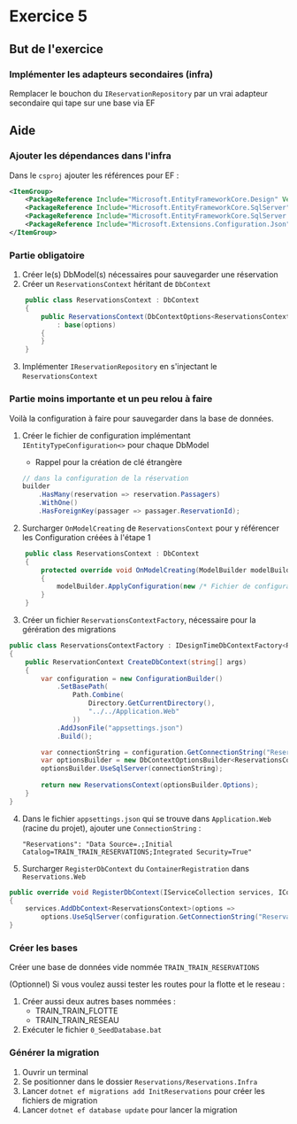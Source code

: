 # Exercice 5

## But de l'exercice

### Implémenter les adapteurs secondaires (infra)

Remplacer le bouchon du `IReservationRepository` par un vrai adapteur secondaire qui tape sur une base via EF



## Aide

### Ajouter les dépendances dans l'infra

Dans le `csproj` ajouter les références pour EF :

```xml    
<ItemGroup>
    <PackageReference Include="Microsoft.EntityFrameworkCore.Design" Version="3.1.3" />
    <PackageReference Include="Microsoft.EntityFrameworkCore.SqlServer" Version="3.1.3" />
    <PackageReference Include="Microsoft.EntityFrameworkCore.SqlServer.Design" Version="1.1.6" />
    <PackageReference Include="Microsoft.Extensions.Configuration.Json" Version="3.1.3" />
</ItemGroup>
```

### Partie obligatoire

1. Créer le(s) DbModel(s) nécessaires pour sauvegarder une réservation
2. Créer un `ReservationsContext` héritant de `DbContext`
```csharp
    public class ReservationsContext : DbContext
    {
        public ReservationsContext(DbContextOptions<ReservationsContext> options)
            : base(options)
        {
        }
    }
```

3. Implémenter `IReservationRepository` en s'injectant le `ReservationsContext`





### Partie moins importante et un peu relou à faire

Voilà la configuration à faire pour sauvegarder dans la base de données.

1. Créer le fichier de configuration implémentant `IEntityTypeConfiguration<>` pour chaque DbModel
    - Rappel pour la création de clé étrangère

    ```csharp
    // dans la configuration de la réservation
    builder
        .HasMany(reservation => reservation.Passagers)
        .WithOne()
        .HasForeignKey(passager => passager.ReservationId);
    ```


2. Surcharger `OnModelCreating` de `ReservationsContext` pour y référencer les Configuration créées à l'étape 1
```csharp
    public class ReservationsContext : DbContext
    {        
        protected override void OnModelCreating(ModelBuilder modelBuilder)
        {
            modelBuilder.ApplyConfiguration(new /* Fichier de configuration créé précédemment */());
        }
    }
```

3. Créer un fichier `ReservationsContextFactory`, nécessaire pour la gérération des migrations

```csharp
public class ReservationsContextFactory : IDesignTimeDbContextFactory<ReservationContext>
{
    public ReservationContext CreateDbContext(string[] args)
    {
        var configuration = new ConfigurationBuilder()
            .SetBasePath(
                Path.Combine(
                    Directory.GetCurrentDirectory(),
                    "../../Application.Web"
                ))
            .AddJsonFile("appsettings.json")
            .Build();

        var connectionString = configuration.GetConnectionString("Reservations");
        var optionsBuilder = new DbContextOptionsBuilder<ReservationsContext>();
        optionsBuilder.UseSqlServer(connectionString);
        
        return new ReservationsContext(optionsBuilder.Options);
    }
}
```

4. Dans le fichier `appsettings.json` qui se trouve dans `Application.Web` (racine du projet), ajouter une `ConnectionString` :

    `"Reservations": "Data Source=.;Initial Catalog=TRAIN_TRAIN_RESERVATIONS;Integrated Security=True"`

5. Surcharger `RegisterDbContext` du `ContainerRegistration` dans `Reservations.Web`
```csharp
public override void RegisterDbContext(IServiceCollection services, IConfiguration configuration)
{
    services.AddDbContext<ReservationsContext>(options =>
        options.UseSqlServer(configuration.GetConnectionString("Reservations")));
}
```

### Créer les bases

Créer une base de données vide nommée `TRAIN_TRAIN_RESERVATIONS`

(Optionnel) Si vous voulez aussi tester les routes pour la flotte et le reseau :
1. Créer aussi deux autres bases nommées :
    - TRAIN_TRAIN_FLOTTE
    - TRAIN_TRAIN_RESEAU
2. Exécuter le fichier `0_SeedDatabase.bat`

### Générer la migration

1. Ouvrir un terminal
2. Se positionner dans le dossier `Reservations/Reservations.Infra`
3. Lancer `dotnet ef migrations add InitReservations` pour créer les fichiers de migration
4. Lancer `dotnet ef database update` pour lancer la migration

